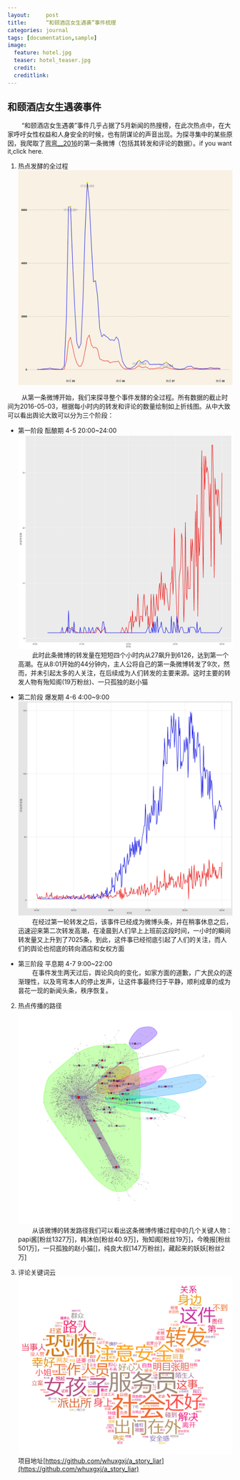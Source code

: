 ```yaml
---
layout:     post
title:      “和颐酒店女生遇袭”事件梳理
categories: journal
tags: [documentation,sample]
image:
  feature: hotel.jpg
  teaser: hotel_teaser.jpg
  credit:
  creditlink:
---
```


## 和颐酒店女生遇袭事件   
&nbsp;&nbsp;&nbsp;&nbsp;&nbsp;&nbsp;&nbsp;&nbsp;“和颐酒店女生遇袭”事件几乎占据了5月新闻的热搜榜，在此次热点中，在大家呼吁女性权益和人身安全的时候，也有阴谋论的声音出现。为探寻集中的某些原因，我爬取了[弯弯__2016](http://weibo.com/u/5892492312)的第一条微博（包括其转发和评论的数据）。if you want it,click here.   
 1. 热点发酵的全过程
 ![热点发酵的全过程](/images/hotel_1.jpg)   
<!-- more -->    

 &nbsp;&nbsp;&nbsp;&nbsp;&nbsp;&nbsp;&nbsp;&nbsp;从第一条微博开始，我们来探寻整个事件发酵的全过程。所有数据的截止时间为2016-05-03，根据每小时内的转发和评论的数量绘制如上折线图。从中大致可以看出舆论大致可以分为三个阶段：   

   -  第一阶段 酝酿期 4-5 20:00~24:00   
    ![酝酿期](/images/hotel_2.jpg)   
    &nbsp;&nbsp;&nbsp;&nbsp;&nbsp;&nbsp;&nbsp;&nbsp;此时此条微博的转发量在短短四个小时内从27飙升到6126，达到第一个高潮。在从8:01开始的44分钟内，主人公将自己的第一条微博转发了9次，然而，并未引起太多的人关注，在后续成为人们转发的主要来源。这时主要的转发人物有殆知阁(19万粉丝)、一只孤独的赵小猫    

   -  第二阶段 爆发期 4-6 4:00~9:00   
    ![爆发期](/images/hotel_3.jpg)  
    &nbsp;&nbsp;&nbsp;&nbsp;&nbsp;&nbsp;&nbsp;&nbsp;在经过第一轮转发之后，该事件已经成为微博头条，并在稍事休息之后，迅速迎来第二次转发高潮，在凌晨到人们早上上班前这段时间，一小时的瞬间转发量又上升到了7025条，到此，这件事已经彻底引起了人们的关注，而人们的舆论也彻底的转向酒店和女权方面   

   -  第三阶段 平息期 4-7 9:00~22:00    
      &nbsp;&nbsp;&nbsp;&nbsp;&nbsp;&nbsp;&nbsp;&nbsp;在事件发生两天过后，舆论风向的变化，如家方面的道歉，广大民众的逐渐理性，以及弯弯本人的停止发声，让这件事最终归于平静，顺利成章的成为昙花一现的新闻头条，秩序恢复。   

 2. 热点传播的路径
  ![热点传播的路径](/images/hotel_4.svg)   
  &nbsp;&nbsp;&nbsp;&nbsp;&nbsp;&nbsp;&nbsp;&nbsp;从该微博的转发路径我们可以看出这条微博传播过程中的几个关键人物：papi酱[粉丝1327万]，韩沐伯[粉丝40.9万]，殆知阁[粉丝19万]，今晚报[粉丝501万]，一只孤独的赵小猫[]，纯良大叔[147万粉丝]，藏起来的妖妖[粉丝2万]   

 3. 评论关键词云
  ![词云](/images/hotel_5.png)  
项目地址[https://github.com/whuxgxj/a_story_liar](https://github.com/whuxgxj/a_story_liar)
